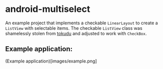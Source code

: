 # android-multiselect
An example project that implements a checkable `LinearLayout` to create a `ListView` with selectable items. The checkable `ListView` class was shamelessly stolen from [tokudu](https://gist.github.com/tokudu/410479#file-checkablelinearlayout-java) and adjusted to work with `CheckBox`.

## Example application:
(Example application)[images/example.png]
